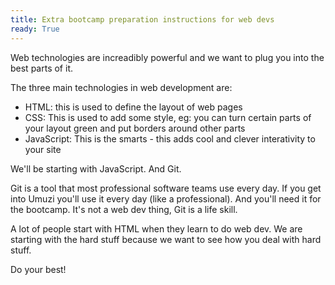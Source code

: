 ```yaml
---
title: Extra bootcamp preparation instructions for web devs
ready: True
---
```


Web technologies are increadibly powerful and we want to plug you into the best parts of it.

The three main technologies in web development are:

- HTML: this is used to define the layout of web pages
- CSS: This is used to add some style, eg: you can turn certain parts of your layout green and put borders around other parts
- JavaScript: This is the smarts - this adds cool and clever interativity to your site

We'll be starting with JavaScript. And Git.

Git is a tool that most professional software teams use every day. If you get into Umuzi you'll use it every day (like a professional). And you'll need it for the bootcamp. It's not a web dev thing, Git is a life skill.

A lot of people start with HTML when they learn to do web dev. We are starting with the hard stuff because we want to see how you deal with hard stuff.

Do your best!
